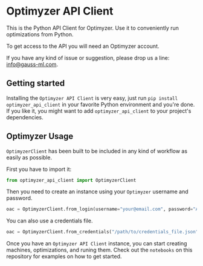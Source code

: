 # Optimyzer API Client

This is the Python API Client for Optimyzer. Use it to conveniently run optimizations from Python.

To get access to the API you will need an Optimyzer account.

If you have any kind of issue or suggestion, please
drop us a line: [info@gauss-ml.com](mailto:info@gauss-ml.com).

## Getting started

Installing the `Optimyzer API Client` is very easy, just run `pip install optimyzer_api_client`
in your favorite Python environment and you're done. If you like it, you might want to add
`optimyzer_api_client` to your project's dependencies.

## Optimyzer Usage

`OptimyzerClient` has been built to be included in any kind of workflow as easily as possible. 

First you have to import it:

```python
from optimyzer_api_client import OptimyzerClient
```

Then you need to create an instance using your `Optimyzer` username and password.

```python
oac = OptimyzerClient.from_login(username="your@email.com", password="AVery$ecureP@ssw0rd!")
```

You can also use a credentials file.

```python
oac = OptimyzerClient.from_credentials("/path/to/credentials_file.json")
```

Once you have an `Optimyzer API Client` instance, you can start creating machines, optimizations,
and runing them.
Check out the `notebooks` on this repository for examples on how to get started.
